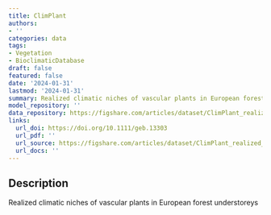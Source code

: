 ```yaml
---
title: ClimPlant
authors:
- ''
categories: data
tags:
- Vegetation
- BioclimaticDatabase
draft: false
featured: false
date: '2024-01-31'
lastmod: '2024-01-31'
summary: Realized climatic niches of vascular plants in European forest understoreys
model_repository: ''
data_repository: https://figshare.com/articles/dataset/ClimPlant_realized_climatic_niches_of_vascular_plants_in_European_forest_understoreys/12199628
links:
  url_doi: https://doi.org/10.1111/geb.13303
  url_pdf: ''
  url_source: https://figshare.com/articles/dataset/ClimPlant_realized_climatic_niches_of_vascular_plants_in_European_forest_understoreys/12199628
  url_docs: ''
---
```


## Description

Realized climatic niches of vascular plants in European forest understoreys

